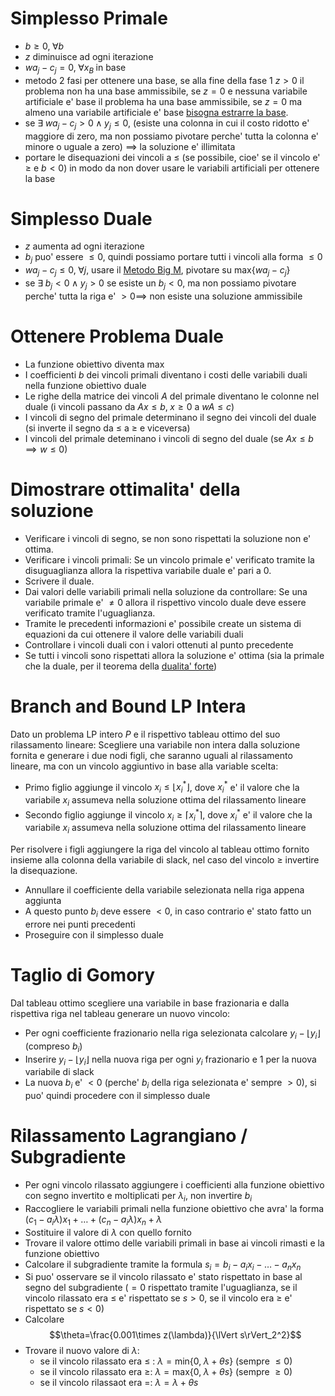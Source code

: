 # Simplesso Primale
- $b \ge 0,\; \forall b$
- $z$ diminuisce ad ogni iterazione
- $wa_j-c_j = 0,\; \forall x_B\;\text{in base}$
- metodo 2 fasi per ottenere una base, se alla fine della fase 1 $z > 0$ il problema non ha una base ammissibile, se $z = 0$ e nessuna variabile artificiale e' base il problema ha una base ammissibile, se $z =0$ ma almeno una variabile artificiale e' base [bisogna estrarre la base](Ricerca_Operativa#Estrazione%20base).
- se $\exists\; wa_j-c_j > 0 \land y_j \le 0$, (esiste una colonna in cui il costo ridotto e' maggiore di zero, ma non possiamo pivotare perche' tutta la colonna e' minore o uguale a zero) $\implies$ la soluzione e' illimitata
- portare le disequazioni dei vincoli a $\le$ (se possibile, cioe' se il vincolo e' $\ge$ e $b<0$) in modo da non dover usare le variabili artificiali per ottenere la base

# Simplesso Duale
- $z$ aumenta ad ogni iterazione
- $b_j$ puo' essere $\le0$, quindi possiamo portare tutti i vincoli alla forma $\le0$
- $wa_j-c_j \le0,\;\forall j$, usare il [Metodo Big M](Ricerca_Operativa#Metodo%20Big-M), pivotare su $\text{max}\{wa_j-c_j\}$
- se $\exists\; b_j<0\land y_j>0$ se esiste un $b_j<0$, ma non possiamo pivotare perche' tutta la riga e' $>0\implies$ non esiste una soluzione ammissibile

# Ottenere Problema Duale
- La funzione obiettivo diventa $\text{max}$
- I coefficienti $b$ dei vincoli primali diventano i costi delle variabili duali nella funzione obiettivo duale
- Le righe della matrice dei vincoli $A$ del primale diventano le colonne nel duale (i vincoli passano da $Ax \le b,\;x\ge0$ a $wA\le c$)
- I vincoli di segno del primale determinano il segno dei vincoli del duale (si inverte il segno da $\le$ a $\ge$ e viceversa)
- I vincoli del primale deteminano i vincoli di segno del duale (se $Ax\le b \implies w\le0$)

# Dimostrare ottimalita' della soluzione
- Verificare i vincoli di segno, se non sono rispettati la soluzione non e' ottima.
- Verificare i vincoli primali:
	Se un vincolo primale e' verificato tramite la disuguaglianza allora la rispettiva variabile duale e' pari a $0$.
- Scrivere il duale.
- Dai valori delle variabili primali nella soluzione da controllare:
	Se una variabile primale e' $\neq 0$ allora il rispettivo vincolo duale deve essere verificato tramite l'uguaglianza.
- Tramite le precedenti informazioni e' possibile create un sistema di equazioni da cui ottenere il valore delle variabili duali
- Controllare i vincoli duali con i valori ottenuti al punto precedente
- Se tutti i vincoli sono rispettati allora la soluzione e' ottima (sia la primale che la duale, per il teorema della [dualita' forte](Ricerca_Operativa#Teorema%201%20(Dualita'%20forte)))

# Branch and Bound LP Intera
Dato un problema LP intero $P$ e il rispettivo tableau ottimo del suo rilassamento lineare:
Scegliere una variabile non intera dalla soluzione fornita e generare i due nodi figli, che saranno uguali al rilassamento lineare, ma con un vincolo aggiuntivo in base alla variable scelta:
- Primo figlio aggiunge il vincolo $x_i \le \lfloor x^*_i\rfloor$, dove $x^*_i$ e' il valore che la variabile $x_i$ assumeva nella soluzione ottima del rilassamento lineare
- Secondo figlio aggiunge il vincolo $x_i \ge \lceil x^*_i\rceil$, dove $x^*_i$ e' il valore che la variabile $x_i$ assumeva nella soluzione ottima del rilassamento lineare

Per risolvere i figli aggiungere la riga del vincolo al tableau ottimo fornito insieme alla colonna della variabile di slack, nel caso del vincolo $\ge$ invertire la disequazione.
- Annullare il coefficiente della variabile selezionata nella riga appena aggiunta
- A questo punto $b_i$ deve essere $< 0$, in caso contrario e' stato fatto un errore nei punti precedenti
- Proseguire con il simplesso duale

# Taglio di Gomory
Dal tableau ottimo scegliere una variabile in base frazionaria e dalla rispettiva riga nel tableau generare un nuovo vincolo:
- Per ogni coefficiente frazionario nella riga selezionata calcolare $y_i - \lfloor y_i\rfloor$ (compreso $b_i$)
- Inserire $y_i - \lfloor y_i\rfloor$ nella nuova riga per ogni $y_i$ frazionario e $1$ per la nuova variabile di slack
- La nuova $b_i$ e' $<0$ (perche' $b_i$ della riga selezionata e' sempre $>0$), si puo' quindi procedere con il simplesso duale

# Rilassamento Lagrangiano / Subgradiente
- Per ogni vincolo rilassato aggiungere i coefficienti alla funzione obiettivo con segno invertito e moltiplicati per $\lambda_i$, non invertire $b_i$
- Raccogliere le variabili primali nella funzione obiettivo che avra' la forma $(c_1 - a_i\lambda)x_1 + \dots + (c_n - a_i\lambda)x_n + \lambda$
- Sostituire il valore di $\lambda$ con quello fornito
- Trovare il valore ottimo delle variabili primali in base ai vincoli rimasti e la funzione obiettivo
- Calcolare il subgradiente tramite la formula $s_i=b_i-a_ix_i-\dots-a_nx_n$
- Si puo' osservare se il vincolo rilassato e' stato rispettato in base al segno del subgradiente ($=0$ rispettato tramite l'uguaglianza, se il vincolo rilassato era $\le$ e' rispettato se $s>0$, se il vincolo era $\ge$ e' rispettato se $s<0$)
- Calcolare 
	$$\theta=\frac{0.001\times z(\lambda)}{\lVert s\rVert_2^2}$$
- Trovare il nuovo valore di $\lambda$:
	- se il vincolo rilassato era $\le$ : $\lambda = \text{min}\{0,\; \lambda+\theta s\}$ (sempre $\le0$)
	- se il vincolo rilassato era $\ge$: $\lambda = \text{max}\{0,\; \lambda+ \theta s\}$ (sempre $\ge0$)
	- se il vincolo rilassaot era $=$: $\lambda = \lambda + \theta s$